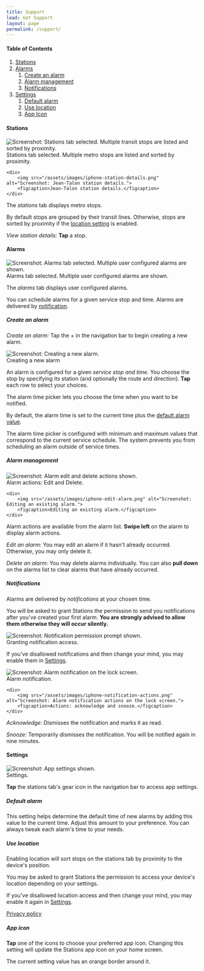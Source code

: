 ```yaml
---
title: Support
lead: Get Support
layout: page
permalink: /support/
---
```


<h4>Table of Contents</h4>

<ol id="support-table-of-contents" class="table-of-contents">
    <li>
        <a href="#support-stations">Stations</a>
    </li>
    <li>
        <a href="#support-alarms">Alarms</a>
        <ol>
            <li><a href="#support-alarms-create">Create an alarm</a></li>
            <li><a href="#support-alarms-mgmt">Alarm management</a></li>
            <li><a href="#support-alarms-notifications">Notifications</a></li>
        </ol>
    </li>
    <li>
        <a href="#support-settings">Settings</a>
        <ol>
            <li><a href="#support-settings-default-alarm">Default alarm</a></li>
            <li><a href="#support-settings-location">Use location</a></li>
            <li><a href="#support-settings-icon">App Icon</a></li>
        </ol>
    </li>
</ol>

<h4 id="support-stations">Stations</h4>

<div class="support-screenshots">
    <div>
        <img src="/assets/images/iphone-navigate.png" alt="Screenshot: Stations tab selected. Multiple transit stops are listed and sorted by proximity.">
        <figcaption>Stations tab selected. Multiple metro stops are listed and sorted by proximity.</figcaption>
    </div>
    
    <div>
        <img src="/assets/images/iphone-station-details.png" alt="Screenshot: Jean-Talon station details.">
        <figcaption>Jean-Talon station details.</figcaption>
    </div>
</div>

<p>The <em>stations</em> tab displays metro stops.</p>

<p>By default stops are grouped by their transit lines. Otherwise, stops are sorted by proximity if the <a href="#support-settings-location">location setting</a> is enabled.</p>

<p><em>View station details:</em> <strong>Tap</strong> a stop.</p>

<h4 id="support-alarms">Alarms</h4>

<div class="support-screenshots">
    <div>
        <img src="/assets/images/iphone-trips.png" alt="Screenshot: Alarms tab selected. Multiple user configured alarms are shown.">
        <figcaption>Alarms tab selected. Multiple user configured alarms are shown.</figcaption>
    </div>
</div>

<p>The <em>alarms</em> tab displays user configured alarms.</p>

<p>You can schedule alarms for a given service stop and time. Alarms are delivered by <a href="#support-alarms-notifications">notification</a>.</p>

<h5 id="support-alarms-create">Create an alarm</h5>

<p><em>Create an alarm:</em> Tap the + in the navigation bar to begin creating a new alarm.</p>

<div class="support-screenshots">
    <div>
        <img src="/assets/images/iphone-new-alarm.png" alt="Screenshot: Creating a new alarm.">
        <figcaption>Creating a new alarm</figcaption>
    </div>
</div>

<p>An alarm is configured for a given <em>service stop and time</em>. You choose the stop by specifying its station (and optionally the route and direction). <strong>Tap</strong> each row to select your choices.</p>

<p>The alarm time picker lets you choose the time when you want to be notified.</p>

<p>By default, the alarm time is set to the current time plus the <a href="#support-settings-default-alarm">default alarm value</a>.</p>

<p>The alarm time picker is configured with minimum and maximum values that correspond to the current service schedule. The system prevents you from scheduling an alarm outside of service times.</p>

<h5 id="support-alarms-mgmt">Alarm management</h5>

<div class="support-screenshots">
    <div>
        <img src="/assets/images/iphone-alarm-actions.png" alt="Screenshot: Alarm edit and delete actions shown.">
        <figcaption>Alarm actions: Edit and Delete.</figcaption>
    </div>
    
    <div>
        <img src="/assets/images/iphone-edit-alarm.png" alt="Screenshot: Editing an existing alarm.">
        <figcaption>Editing an existing alarm.</figcaption>
    </div>
</div>

<p>Alarm actions are available from the alarm list. <strong>Swipe left</strong> on the alarm to display alarm actions.</p>

<p><em>Edit an alarm:</em> You may edit an alarm if it hasn't already occurred. Otherwise, you may only delete it.</p>

<p><em>Delete an alarm:</em> You may delete alarms individually. You can also <strong>pull down</strong> on the alarms list to clear alarms that have already occurred.</p>

<h5 id="support-alarms-notifications">Notifications</h5>

<p>Alarms are delivered by <em>notifications</em> at your chosen time.</p>
            
<p>You will be asked to grant Stations the permission to send you notifications after you've created your first alarm. <strong>You are strongly advised to allow them otherwise they will occur silently.</strong></p>

<div class="support-screenshots">
    <div>
        <img src="/assets/images/iphone-notifications-prompt.png" alt="Screenshot: Notification permission prompt shown.">
        <figcaption>Granting notification access.</figcaption>
    </div>
</div>

<p>If you've disallowed notifications and then change your mind, you may enable them in <a href="https://support.apple.com/en-ca/guide/iphone/iph7c3d96bab/14.0/ios/14.0#iph4c8fd74f5">Settings</a>.</p>

<div class="support-screenshots">
    <div>
        <img src="/assets/images/iphone-notification.png" alt="Screenshot: Alarm notification on the lock screen.">
        <figcaption>Alarm notification.</figcaption>
    </div>
    
    <div>
        <img src="/assets/images/iphone-notification-actions.png" alt="Screenshot: Alarm notification actions on the lock screen.">
        <figcaption>Actions: acknowledge and snooze.</figcaption>
    </div>
</div>

<p><em>Acknowledge</em>: Dismisses the notification and marks it as read.</p>

<p><em>Snooze</em>: Temporarily dismisses the notification. You will be notified again in nine minutes.</p>

<h4 id="support-settings">Settings</h4>

<div class="support-screenshots">
    <div>
        <img src="/assets/images/iphone-settings.png" alt="Screenshot: App settings shown.">
        <figcaption>Settings.</figcaption>
    </div>
</div>

<p><strong>Tap</strong> the stations tab's gear icon in the navigation bar to access app settings.</p>

<h5 id="support-settings-default-alarm">Default alarm</h5>

<p>This setting helps determine the default time of new alarms by adding this value to the current time. Adjust this amount to your preference. You can always tweak each alarm's time to your needs.</p>

<h5 id="support-settings-location">Use location</h5>

<p>Enabling location will sort stops on the stations tab by proximity to the device's position.</p>

<p>You may be asked to grant Stations the permission to access your device's location depending on your settings.</p>

<p>If you've disallowed location access and then change your mind, you may enable it again in <a href="https://support.apple.com/en-ca/guide/iphone/iph3dd5f9be/14.0/ios/14.0#iph1572fd041">Settings</a>.</p>

<p><a href="/privacy">Privacy policy</a></p>

<h5 id="support-settings-icon">App icon</h5>

<p><strong>Tap</strong> one of the icons to choose your preferred app icon. Changing this setting will update the Stations app icon on your home screen.</p>

<p>The current setting value has an orange border around it.</p>